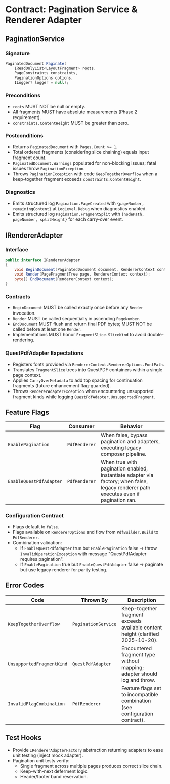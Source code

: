 # Contract: Pagination Service & Renderer Adapter

## PaginationService

### Signature
```csharp
PaginatedDocument Paginate(
    IReadOnlyList<LayoutFragment> roots,
    PageConstraints constraints,
    PaginationOptions options,
    ILogger? logger = null);
```

### Preconditions
- `roots` MUST NOT be null or empty.
- All fragments MUST have absolute measurements (Phase 2 requirement).
- `constraints.ContentHeight` MUST be greater than zero.

### Postconditions
- Returns `PaginatedDocument` with `Pages.Count >= 1`.
- Total ordered fragments (considering slice chaining) equals input fragment count.
- `PaginatedDocument.Warnings` populated for non-blocking issues; fatal issues throw `PaginationException`.
- Throws `PaginationException` with code `KeepTogetherOverflow` when a keep-together fragment exceeds `constraints.ContentHeight`.

### Diagnostics
- Emits structured log `Pagination.PageCreated` with `{pageNumber, remainingContent}` at `LogLevel.Debug` when diagnostics enabled.
- Emits structured log `Pagination.FragmentSplit` with `{nodePath, pageNumber, splitHeight}` for each carry-over event.

## IRendererAdapter

### Interface
```csharp
public interface IRendererAdapter
{
    void BeginDocument(PaginatedDocument document, RendererContext context);
    void Render(PageFragmentTree page, RendererContext context);
    byte[] EndDocument(RendererContext context);
}
```

### Contracts
- `BeginDocument` MUST be called exactly once before any `Render` invocation.
- `Render` MUST be called sequentially in ascending `PageNumber`.
- `EndDocument` MUST flush and return final PDF bytes; MUST NOT be called before at least one `Render`.
- Implementations MUST honor `FragmentSlice.SliceKind` to avoid double-rendering.

### QuestPdfAdapter Expectations
- Registers fonts provided via `RendererContext.RendererOptions.FontPath`.
- Translates `FragmentSlice` trees into QuestPDF containers within a single page context.
- Applies `CarryOverMetadata` to add top spacing for continuation fragments (future enhancement flag-guarded).
- Throws `RendererAdapterException` when encountering unsupported fragment kinds while logging `QuestPdfAdapter.UnsupportedFragment`.

## Feature Flags

| Flag | Consumer | Behavior |
|------|----------|----------|
| `EnablePagination` | `PdfRenderer` | When false, bypass pagination and adapters, executing legacy composer pipeline. |
| `EnableQuestPdfAdapter` | `PdfRenderer` | When true with pagination enabled, instantiate adapter via factory; when false, legacy renderer path executes even if pagination ran. |

### Configuration Contract
- Flags default to `false`.
- Flags available on `RendererOptions` and flow from `PdfBuilder.Build` to `PdfRenderer`.
- Combination validation:
  - If `EnableQuestPdfAdapter` true but `EnablePagination` false → throw `InvalidOperationException` with message "QuestPdfAdapter requires pagination".
  - If `EnablePagination` true but `EnableQuestPdfAdapter` false → paginate but use legacy renderer for parity testing.

## Error Codes

| Code | Thrown By | Description |
|------|-----------|-------------|
| `KeepTogetherOverflow` | `PaginationService` | Keep-together fragment exceeds available content height (clarified 2025-10-20). |
| `UnsupportedFragmentKind` | `QuestPdfAdapter` | Encountered fragment type without mapping; adapter should log and throw. |
| `InvalidFlagCombination` | `PdfRenderer` | Feature flags set to incompatible combination (see configuration contract). |

## Test Hooks
- Provide `IRendererAdapterFactory` abstraction returning adapters to ease unit testing (inject mock adapter).
- Pagination unit tests verify:
  - Single fragment across multiple pages produces correct slice chain.
  - Keep-with-next deferment logic.
  - Header/footer band reservation.
